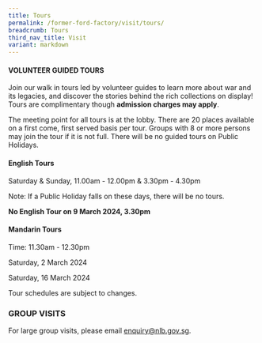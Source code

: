 ```yaml
---
title: Tours
permalink: /former-ford-factory/visit/tours/
breadcrumb: Tours
third_nav_title: Visit
variant: markdown
---
```

#### VOLUNTEER GUIDED TOURS

Join our walk in tours led by volunteer guides to learn more about war and its legacies, and discover the stories behind the rich collections on display!  Tours are complimentary though **admission charges may apply**.

The meeting point for all tours is at the lobby.  There are 20 places available on a first come, first served basis per tour.  Groups with 8 or more persons may join the tour if it is not full.  There will be no guided tours on Public Holidays.  

#### **English Tours**
Saturday & Sunday, 11.00am - 12.00pm 
& 3.30pm - 4.30pm

Note: If a Public Holiday falls on these days,
there will be no tours.

**No English Tour on 9 March 2024, 3.30pm**

#### **Mandarin Tours**
Time: 11.30am - 12.30pm

Saturday, 2 March 2024

Saturday, 16 March 2024

Tour schedules are subject to changes.

### GROUP VISITS

For large group visits, please email enquiry@nlb.gov.sg.